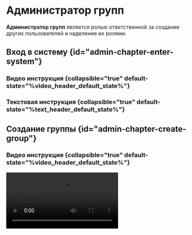 # Администратор групп

**Администратор групп** является ролью ответственной за создание других пользователей и наделение их ролями. 

[//]: # (--------------------------------------------------------------------------------------------------------------)
## Вход в систему {id="admin-chapter-enter-system"}

### Видео инструкция {collapsible="true" default-state="%video_header_default_state%"}
<include from="common.md" element-id="auth-video"/>

### Текстовая инструкция {collapsible="true" default-state="%text_header_default_state%"}
<include from="common.md" element-id="auth-text"/>

[//]: # (--------------------------------------------------------------------------------------------------------------)
## Создание группы {id="admin-chapter-create-group"}

### Видео инструкция {collapsible="true" default-state="%video_header_default_state%"}
<video src="$PROJECT_DIR$/TestSys/video/admin/admin_create_group.mp4" preview-src="video_preview.png"/>

### Текстовая инструкция {collapsible="true" default-state="%text_header_default_state%"}
Для создания группы вам необходимо выполнить следующие шаги:

1. Нажмите на кнопку "Группы пользователей" в <tooltip term="menu">меню</tooltip>
2. В открывшемся разделе нажмите на кнопку "Создать группу"
3. Введите название группы
4. Нажмите на кнопку "Создать"

[//]: # (--------------------------------------------------------------------------------------------------------------)
## Создание пользователя {id="admin-chapter-create-user"}

### Видео инструкция {collapsible="true" default-state="%video_header_default_state%"}
<video src="$PROJECT_DIR$/TestSys/video/admin/admin_create_user.mp4" preview-src="video_preview.png"/>

### Текстовая инструкция {collapsible="true" default-state="%text_header_default_state%"}

> Для добавления пользователя необходимо сначала [создать](admin.md#admin-chapter-create-group) группу

Для добавления пользователя вам необходимо выполнить следующие шаги:

1. Нажмите на кнопку "Группы пользователей" в <tooltip term="menu">меню</tooltip>
2. В открывшемся разделе нажмите на название группы в которую хотите добавить пользователя
3. В открывшемся разделе нажмите на кнопку "Создать пользователя"
4. Введите псевдоним пользователя
5. Выберите роли
6. Нажмите на кнопку "Создать"

[//]: # (--------------------------------------------------------------------------------------------------------------)
## Передача кода-доступа {id="admin-chapter-share-code"}

### Видео инструкция {collapsible="true" default-state="%video_header_default_state%"}
<video src="$PROJECT_DIR$/TestSys/video/admin/admin_share_code.mp4" preview-src="video_preview.png"/>

### Текстовая инструкция {collapsible="true" default-state="%text_header_default_state%"}

> Для добавления пользователя необходимо сначала [создать](admin.md#admin-chapter-create-group) группу

Для передачи кода-доступа вам необходимо выполнить следующие шаги:

1. Нажмите на кнопку "Группы пользователей" в <tooltip term="menu">меню</tooltip>
2. В открывшемся разделе нажмите на название нужной группы
3. Промотайте страницу до раздела "Список добавленных"
4. Найдите нужного пользователя
5. Скопируйте код-доступа
